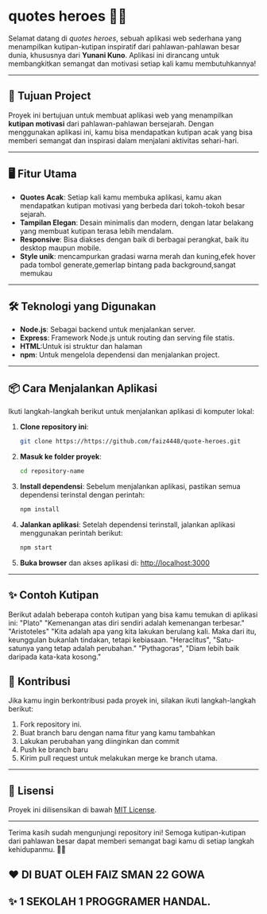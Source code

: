# quotes heroes 💪✨

Selamat datang di *quotes heroes*, sebuah aplikasi web sederhana yang menampilkan kutipan-kutipan inspiratif dari pahlawan-pahlawan besar dunia, khususnya dari **Yunani Kuno**. Aplikasi ini dirancang untuk membangkitkan semangat dan motivasi setiap kali kamu membutuhkannya!

---

## 🎯 **Tujuan Project**

Proyek ini bertujuan untuk membuat aplikasi web yang menampilkan **kutipan motivasi** dari pahlawan-pahlawan bersejarah. Dengan menggunakan aplikasi ini, kamu bisa mendapatkan kutipan acak yang bisa memberi semangat dan inspirasi dalam menjalani aktivitas sehari-hari.

---

## 🖥 **Fitur Utama**

- **Quotes Acak**: Setiap kali kamu membuka aplikasi, kamu akan mendapatkan kutipan motivasi yang berbeda dari tokoh-tokoh besar sejarah.
- **Tampilan Elegan**: Desain minimalis dan modern, dengan latar belakang yang membuat kutipan terasa lebih mendalam.
- **Responsive**: Bisa diakses dengan baik di berbagai perangkat, baik itu desktop maupun mobile.
- **Style unik**: mencampurkan gradasi warna merah dan kuning,efek hover pada tombol generate,gemerlap bintang pada background,sangat memukau
---

## 🛠 **Teknologi yang Digunakan**

- **Node.js**: Sebagai backend untuk menjalankan server.
- **Express**: Framework Node.js untuk routing dan serving file statis.
- **HTML**:Untuk isi struktur dan halaman
- **npm**: Untuk mengelola dependensi dan menjalankan project.

---

## 📦 **Cara Menjalankan Aplikasi**

Ikuti langkah-langkah berikut untuk menjalankan aplikasi di komputer lokal:

1. **Clone repository ini**:
    ```bash
    git clone https://https://github.com/faiz4448/quote-heroes.git
    ```

2. **Masuk ke folder proyek**:
    ```bash
    cd repository-name
    ```

3. **Install dependensi**:
    Sebelum menjalankan aplikasi, pastikan semua dependensi terinstal dengan perintah:
    ```bash
    npm install
    ```

4. **Jalankan aplikasi**:
    Setelah dependensi terinstall, jalankan aplikasi menggunakan perintah berikut:
    ```bash
    npm start
    ```

5. **Buka browser** dan akses aplikasi di:
    [http://localhost:3000](http://localhost:3000)

---

## ✨ **Contoh Kutipan**

Berikut adalah beberapa contoh kutipan yang bisa kamu temukan di aplikasi ini:
"Plato"
"Kemenangan atas diri sendiri adalah kemenangan terbesar."
"Aristoteles"
"Kita adalah apa yang kita lakukan berulang kali. Maka dari itu, keunggulan bukanlah tindakan, tetapi kebiasaan.
"Heraclitus",
"Satu-satunya yang tetap adalah perubahan."
"Pythagoras",
"Diam lebih baik daripada kata-kata kosong."

## 👥 **Kontribusi**

Jika kamu ingin berkontribusi pada proyek ini, silakan ikuti langkah-langkah berikut:

1. Fork repository ini.
2. Buat branch baru dengan nama fitur yang kamu tambahkan
3. Lakukan perubahan yang diinginkan dan commit
4. Push ke branch baru
5. Kirim pull request untuk melakukan merge ke branch utama.

---

## 📄 **Lisensi**

Proyek ini dilisensikan di bawah [MIT License](LICENSE).

---

Terima kasih sudah mengunjungi repository ini! Semoga kutipan-kutipan dari pahlawan besar dapat memberi semangat bagi kamu di setiap langkah kehidupanmu. 💪✨

## ❤️ **DI BUAT OLEH FAIZ SMAN 22 GOWA**

## ✨ 1 SEKOLAH 1 PROGGRAMER HANDAL.

